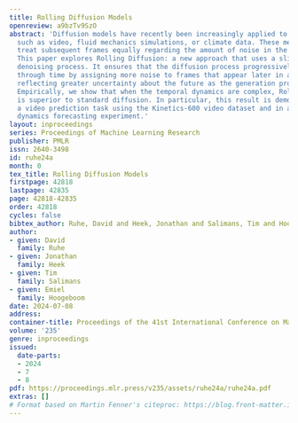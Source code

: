 ```yaml
---
title: Rolling Diffusion Models
openreview: a9bzTv9SzO
abstract: 'Diffusion models have recently been increasingly applied to temporal data
  such as video, fluid mechanics simulations, or climate data. These methods generally
  treat subsequent frames equally regarding the amount of noise in the diffusion process.
  This paper explores Rolling Diffusion: a new approach that uses a sliding window
  denoising process. It ensures that the diffusion process progressively corrupts
  through time by assigning more noise to frames that appear later in a sequence,
  reflecting greater uncertainty about the future as the generation process unfolds.
  Empirically, we show that when the temporal dynamics are complex, Rolling Diffusion
  is superior to standard diffusion. In particular, this result is demonstrated in
  a video prediction task using the Kinetics-600 video dataset and in a chaotic fluid
  dynamics forecasting experiment.'
layout: inproceedings
series: Proceedings of Machine Learning Research
publisher: PMLR
issn: 2640-3498
id: ruhe24a
month: 0
tex_title: Rolling Diffusion Models
firstpage: 42818
lastpage: 42835
page: 42818-42835
order: 42818
cycles: false
bibtex_author: Ruhe, David and Heek, Jonathan and Salimans, Tim and Hoogeboom, Emiel
author:
- given: David
  family: Ruhe
- given: Jonathan
  family: Heek
- given: Tim
  family: Salimans
- given: Emiel
  family: Hoogeboom
date: 2024-07-08
address:
container-title: Proceedings of the 41st International Conference on Machine Learning
volume: '235'
genre: inproceedings
issued:
  date-parts:
  - 2024
  - 7
  - 8
pdf: https://proceedings.mlr.press/v235/assets/ruhe24a/ruhe24a.pdf
extras: []
# Format based on Martin Fenner's citeproc: https://blog.front-matter.io/posts/citeproc-yaml-for-bibliographies/
---
```

